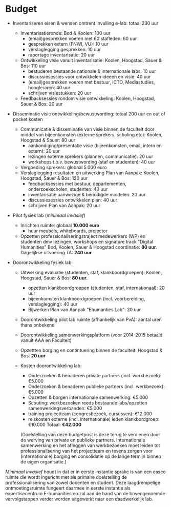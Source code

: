 # Budget

+ Inventariseren eisen & wensen omtrent invulling e-lab: totaal 230 uur
	+ Inventarisatieronde: Bod & Koolen: 100 uur
	    + (email)gesprekken voeren met 60 stafleden: 60 uur
		+ gesprekken extern (FNWI, VU): 10 uur 
		+ verslaglegging gesprekken: 10 uur
		+ raportage inventarisatie: 20 uur
	+ Ontwikkeling visie vanuit inventarisatie: Koolen, Hoogstad, Sauer & Bos: 110 uur
		+ bestuderen bestaande nationale & internationale labs: 10 uur
        + discussiesessies voor ontwikkelen ideeen en visie: 40 uur
		+ (email)gesprekken voeren met bestuur, ICTO, Mediastudies, hoogleraren: 40 uur
	    + schrijven visiestukken: 20 uur
	+ Feedbacksessies rondom visie ontwikkeling: Koolen, Hoogstad, Sauer & Bos: 20 uur
	
+ Disseminatie visie ontwikkeling/bewustwording: totaal 200 uur en out of pocket kosten
	+ Communicatie & disseminatie van visie binnen de faculteit door middel van bijeenkomsten (externe sprekers, scholing etc): Koolen, Hoogstad & Sauer: 80 uur
		+ aankondiging/presentatie visie (bijeenkomsten, email, intern en extern): 20 uur
		+ lezingen externe sprekers (plannen, communicatie): 20 uur
		+ workshops t.b.v. bewustwording (staf en studenten): 40 uur
	+ Vergoeding sprekers: globaal 5.000 euro
	+ Verslaglegging resultaten en uitwerking Plan van Aanpak: Koolen, Hoogstad, Sauer & Bos: 120 uur
		+ feedbacksessies met bestuur, departementen, onderzoekscholen, studenten: 40 uur
		+ inventarisatie aanwezige & benodigde middelen: 20 uur
	    + discussiesessies ontwikkelen plan: 40 uur
		+ schrijven Plan van Aanpak: 20 uur

+ Pilot fysiek lab (*minimaal invasief*)
	+ Inrichten ruimte: globaal **10.000 euro**
	    + huur meubels, whiteboards, projector
	+ Opzetten professionaliseringstraject medewerkers (WP) en studenten dmv lezingen, workshops en signature track "Digital Humanities" Bod, Koolen, Sauer & Hoogstad coordinatie: **80 uur**. Dagelijkse uitvoering TA: **240 uur**
  
+ Doorontwikkeling fysiek lab
	+ Uitwerking evaluatie (studenten, staf, klankboordgroepen): Koolen, Hoogstad, Sauer & Bos: **80 uur.**
		+ opzetten klankboordgroepen (studenten, staf, internationaal): 20 uur
		+ bijeenkomsten klankboordgroepen (incl. voorbereiding, verslaglegging): 40 uur
		+ Bijwerken Plan van Aanpak "Ehumanties Lab": 20 uur 
	+ Doorontwikkeling pilot lab ruimte (afhankelijk van PvA): aantal uren thans onbekend
	+ Doorontwikkeling samenwerkingsplatform (voor 2014-2015 betaald vanuit AAA en Faculteit)
	+ Opzettten borging en contintuering binnen de faculteit: Hoogstad & Bos: **20 uur**
	+ Kosten doorontwikkeling lab:
		+ Onderzoeken & benaderen private partners (incl. werkbezoek): €5.000
		+ Onderzoeken & benaderen publieke partners (incl. werkbezoek): €5.000
		+ Opzetten & borgen internationale samenwerking: €5.000
		+ Scouting: werkbezoeken reeds bestaande labs/opzetten samenwerkingsverbanden: €5.000
		+ training projectteam (congresbezoek, cursussen): €12.000
		+ reiskosten externe (incl. internationale) leden klankbordgroep: €10.000
		Totaal: **€42.000**
		
		(Doelstelling van deze budgetpost is deze terug te verdienen door de werving van private en publieke partners. Internationale samenwerking en het afleggen van werkbezoeken moet leiden tot professionalisering van het projectteam en tevens zorgen voor (internationale) borging en consolidatie op de lange termijn binnen de eigen organisatie.)

*Minimaal invasief* houdt in dat er in eerste instantie sprake is van een casco ruimte die wordt ingericht met als primaire doelstelling de professionalisering van zowel docenten en student. Deze laagdrempelige ontmoetingsruimte fungeert daarmee in eerste instantie als expertisecentrum E-humanities en zal aan de hand van de bovengenoemde vervolgstappen verder worden uitgewerkt naar een daadwerkelijk lab. 


